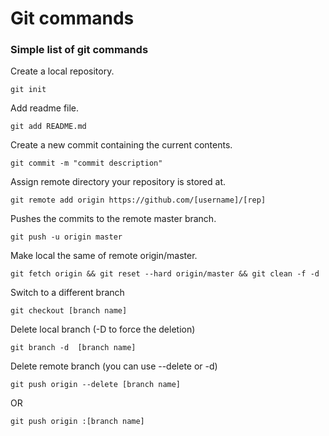 # Git commands
### Simple list of git commands

Create a local repository.
```
git init
```

Add readme file.
```
git add README.md
```

Create a new commit containing the current contents.
```
git commit -m "commit description"
```

Assign remote directory your repository is stored at.
```
git remote add origin https://github.com/[username]/[rep]
```

Pushes the commits to the remote master branch.
```
git push -u origin master
```

Make local the same of remote origin/master.
```
git fetch origin && git reset --hard origin/master && git clean -f -d
```

Switch to a different branch
```
git checkout [branch name]
```

Delete local branch (-D to force the deletion)
```
git branch -d  [branch name]
```

Delete remote branch (you can use --delete or -d)
```
git push origin --delete [branch name]
```
OR
```
git push origin :[branch name]
```
